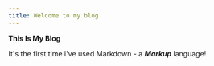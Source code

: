```yaml
---
title: Welcome to my blog
---
```

**This Is My Blog**

It's the first time i've used Markdown - a ***Markup*** language!
